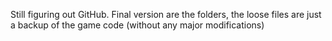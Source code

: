 Still figuring out GitHub. Final version are the folders, the loose files are just a backup of the game code (without any major modifications)

